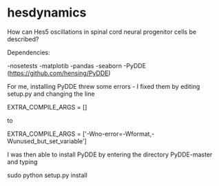 # hesdynamics
How can Hes5 oscillations in spinal cord neural progenitor cells be described?

Dependencies:

-nosetests
-matplotib
-pandas
-seaborn
-PyDDE (https://github.com/hensing/PyDDE) 

For me, installing PyDDE threw some errors - I fixed them by editing setup.py and changing the line 

EXTRA_COMPILE_ARGS = []

to

EXTRA_COMPILE_ARGS = ['-Wno-error=-Wformat,-Wunused_but_set_variable']

I was then able to install PyDDE by entering the directory PyDDE-master and typing

sudo python setup.py install
